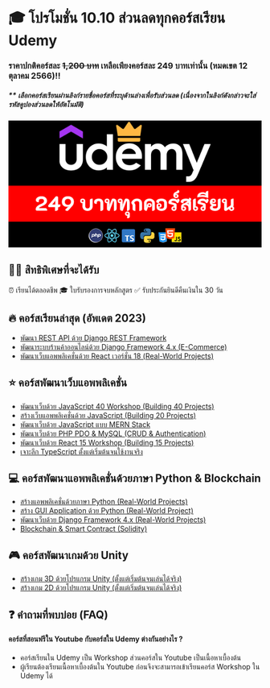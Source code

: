 # 🎓 โปรโมชั่น 10.10 ส่วนลดทุกคอร์สเรียน Udemy
### ราคาปกติคอร์สละ ~~1,200 บาท~~ เหลือเพียงคอร์สละ 249 บาทเท่านั้น (หมดเขต 12 ตุลาคม 2566)!!
##### ** **เลือกคอร์สเรียนผ่านลิงก์รายชื่อคอร์สที่ระบุด้านล่างเพื่อรับส่วนลด (เนื่องจากในลิงก์ดังกล่าวจะใส่รหัสคูปองส่วนลดให้อัตโนมัติ)**

![image](https://github.com/kongruksiamza/udemy-course-sale/blob/main/poster.png?raw=true)

## 👨‍💻 สิทธิพิเศษที่จะได้รับ
⏰ เรียนได้ตลอดชีพ 🎓 ใบรับรองการจบหลักสูตร ✅ รับประกันยินดีคืนเงินใน 30 วัน

## 🔥 คอร์สเรียนล่าสุด (อัพเดต 2023)
- [พัฒนา REST API ด้วย Django REST Framework]()
- [พัฒนาระบบร้านค้าออนไลน์ด้วย Django Framework 4.x (E-Commerce)]()
- [พัฒนาเว็บแอพพลิเคชั่นด้วย React เวอร์ชั่น 18 (Real-World Projects)]()

## ⭐ คอร์สพัฒนาเว็บแอพพลิเคชั่น
- [พัฒนาเว็บด้วย JavaScript 40 Workshop (Building 40 Projects)]()
- [สร้างเว็บแอพพลิเคชั่นด้วย JavaScript (Building 20 Projects)]()
- [พัฒนาเว็บด้วย JavaScript แบบ MERN Stack]()
- [พัฒนาเว็บด้วย PHP PDO & MySQL (CRUD & Authentication)]()
- [พัฒนาเว็บด้วย React 15 Workshop (Building 15 Projects)]()
- [เจาะลึก TypeScript ตั้งแต่เริ่มต้นจนใช้งานจริง]()

## 💻 คอร์สพัฒนาแอพพลิเคชั่นด้วยภาษา Python & Blockchain 
- [สร้างแอพพลิเคชั่นด้วยภาษา Python (Real-World Projects)]()
- [สร้าง GUI Application ด้วย Python (Real-World Project)]()
- [พัฒนาเว็บด้วย Django Framework 4.x (Real-World Projects)]()
- [Blockchain & Smart Contract (Solidity)]()

## 🎮 คอร์สพัฒนาเกมด้วย Unity 
- [สร้างเกม 3D ด้วยโปรแกรม Unity (ตั้งแต่เริ่มต้นจนเล่นได้จริง)]()
- [สร้างเกม 2D ด้วยโปรแกรม Unity (ตั้งแต่เริ่มต้นจนเล่นได้จริง)]()

## ❓ คำถามที่พบบ่อย (FAQ)
#### คอร์สที่สอนฟรีใน Youtube กับคอร์สใน Udemy ต่างกันอย่างไร ?
- คอร์สเรียนใน Udemy เป็น Workshop ส่วนคอร์สใน Youtube เป็นเนื้อหาเบื้องต้น
- ผู้เรียนต้องเรียนเนื้อหาเบื้องต้นใน Youtube ก่อนจึงจะสามารถเข้าเรียนคอร์ส Workshop ใน Udemy ได้
